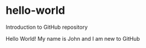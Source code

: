 # hello-world
Introduction to GitHub repository

Hello World!
My name is John and I am new to GitHub
